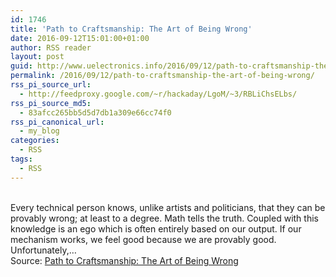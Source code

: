 ```yaml
---
id: 1746
title: 'Path to Craftsmanship: The Art of Being Wrong'
date: 2016-09-12T15:01:00+01:00
author: RSS reader
layout: post
guid: http://www.uelectronics.info/2016/09/12/path-to-craftsmanship-the-art-of-being-wrong/
permalink: /2016/09/12/path-to-craftsmanship-the-art-of-being-wrong/
rss_pi_source_url:
  - http://feedproxy.google.com/~r/hackaday/LgoM/~3/RBLiChsELbs/
rss_pi_source_md5:
  - 83afcc265bb5d5d7db1a309e66cc74f0
rss_pi_canonical_url:
  - my_blog
categories:
  - RSS
tags:
  - RSS
---
```

&#013;  
Every technical person knows, unlike artists and politicians, that they can be provably wrong; at least to a degree. Math tells the truth. Coupled with this knowledge is an ego which is often entirely based on our output. If our mechanism works, we feel good because we are provably good. Unfortunately,…&#013;  
Source: <a href="http://feedproxy.google.com/~r/hackaday/LgoM/~3/RBLiChsELbs/" target="_blank">Path to Craftsmanship: The Art of Being Wrong</a>